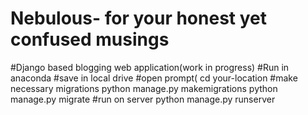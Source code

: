 # Nebulous- for your honest yet confused musings
#Django based blogging web application(work in progress)
#Run in anaconda
#save in local drive
#open prompt(
cd your-location
#make necessary migrations
python manage.py makemigrations
python manage.py migrate
#run on server
python manage.py runserver
